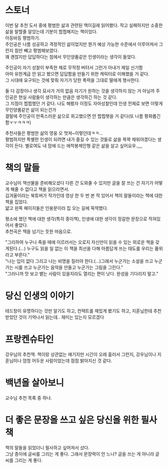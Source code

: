 # 스토너 
이번 달 추천 도서 중에 평범한 삶과 관련된 책이길래 읽어봤다.
작고 실패하지만 소중한 삶을 말할줄 알았는데 기분이 찝찝해지는 책이었다.  
​
아등바등 평범하기.  
주인공은 나름 성공하고 격정적인 삶이었지만 뭔가 예상 가능한 수준에서 이루어져서 그런지 힘만 빼고 평범해보였다.  
꽤 괜찮지만 답답하다는 점에서 무인양품같은 인생이라는 생각이 들었다.

주인공이 자기 성찰이 부족한 채로 무작정 버텨서 그런가
아내가 제일 신기함  
아마 유한계급 안 읽고 봤으면 답답함을 만들기 위한 캐릭터로 이해했을 거 같다.  
그 시대에 요구되는 것에 맞춰 자기가 당한 폭력을 그대로 딸에게 행사한다.  

둘 다 감정이나 생각 묘사가 거의 없음
자기가 원하는 것을 생각하지 않는 거 아닐까
주인공은 현실 사람들이 생각하는 만큼은 생각하긴 하는 것 같다.  
그 지점이 찝찝했던 거 같다. 
나도 해봤자 이정도 자아성찰인데 인생 전체로 보면 이렇게 무인양품같은 삶이 되는건가   
결말에 주인공이 만족스러운 삶으로 회고했으면 안 찝찝햇을 거 같다(또 나름 평화롭긴 함ㅜㅜㅋㅋㅋ)  

추천사들은 평범한 삶의 영웅 오 멋져~이렇던데ㅋㅋ...  
평범하지만 특별한 인생이 되려면 내가 즐길 수 있는 것들로 삶을 꽉꽉 채워야겠다는 생각이 든다.
별로여도 내 맘에 드는 애착봉제인형 같은 삶을 살고 싶어요우.,,,,

# 책의 말들
교수님이 책선물을 준비해오셨다
다른 건 도와줄 수 있지만 글을 잘 쓰는 건 자기가 어떻게 해줄 수 없다고 책을 읽으라면서.   
김겨울이라는 북튜버가 작가인데 영상 한 두 번 본 적 있어서 책의 말들이라는 책에 대한 책을 집었다.  
얇고 왼쪽 페이지들은 인용문이라 집 오는 길에 뚝딱했다.  

평소에 했던 책에 대한 생각(특히 종이책), 인생에 대한 생각이 정갈한 문장으로 적혀있어서 좋았다.  
추천곡은 책을 넘기는 듯한 마음으로.  

"그리하여 누구나 죽을 때에 이르러서는 오로지 자신만이 읽을 수 있는 외로운 책을 갖게된다.(...) 누구도 읽을 일 없는 이 책을 최선을 다해 아름답게 쓰는 태도를 우리는 품위라고 부른다."  
"나는 입이 없다 그리고 나는 비명을 질러야 한다.(...)그래서 누군가는 소설을 쓰고 누군가는 시를 쓰고 누군가는 음악을 만들고 누군가는 그림을 그린다."  
"그러니까 맛 보고 뱉는 사람이 있을지라도 열리는 편이 낫다. 완성을 기다리지 말고."  


# 당신 인생의 이야기
테드창이 유명하다는 것만 알기도 하고, 컨택트를 재밌게 봤기도 하고, 지훈님한테 추천받았던 것이 기억나서 읽는데.. 재미는 있는지 모르겠다 


# 프랑켄슈타인 
강우님의 추천책.
책이랑 상관없는 얘기지만 시간이 오래 흘러서 그런지, 강우님이나 지훈님이나 엄청 어두운 사람이었는데 점점 밝아지신 것 같다.


# 백년을 살아보니 
교수님 추천 목록 중 하나.


# 더 좋은 문장을 쓰고 싶은 당신을 위한 필사책
책의 말들을 읽었더니 필사하고 싶어져서 샀다.  
그냥 종이에 글씨를 그리는 게 좋다. 
그래서 문장력이 안 느나? 글을 쓰는 게 아니라 글씨를 그리는 게 좋다.  
